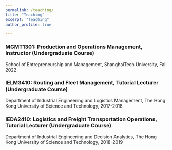 ```yaml
---
permalink: /teaching/
title: "Teaching"
excerpt: "teaching"
author_profile: true

---
```


### MGMT1301: Production and Operations Management, Instructor (Undergraduate Course)

School of Entrepreneurship and Management, ShanghaiTech University, Fall 2022 

### IELM3410: Routing and Fleet Management, Tutorial Lecturer (Undergraduate Course)

Department of Industrial Engineering and Logistics Management, The Hong Kong University of Science and Technology, 2017-2018 

### IEDA2410: Logistics and Freight Transportation Operations, Tutorial Lecturer (Undergraduate Course)

Department of Industrial Engineering and Decision Analytics, The Hong Kong University of Science and Technology, 2018-2019 
